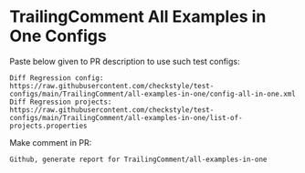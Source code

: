 # TrailingComment All Examples in One Configs
Paste below given to PR description to use such test configs:
```
Diff Regression config: https://raw.githubusercontent.com/checkstyle/test-configs/main/TrailingComment/all-examples-in-one/config-all-in-one.xml
Diff Regression projects: https://raw.githubusercontent.com/checkstyle/test-configs/main/TrailingComment/all-examples-in-one/list-of-projects.properties
```
Make comment in PR:
```
Github, generate report for TrailingComment/all-examples-in-one
```
